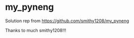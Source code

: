 # my_pyneng
Solution rep from https://github.com/smithy1208/my_pyneng

Thanks to much smithy1208!!!

